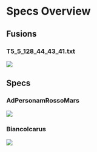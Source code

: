 # Specs Overview <br>
## Fusions <br>
### T5_5_128_44_43_41.txt <br>
[![](https://github.com/Nitro4CSR/CSR2-DataBase/blob/Everything/1.Cars/1.Stock/1.Gold%20Star/Lamborghini/Season%20055%20-%20Lamborghini%20LB%20Huracan%20Coupe/%23fusions.jpg)](https://github.com/Nitro4CSR/CSR2-DataBase/blob/Everything/2.MaxOuts/T5_5_128_44_43_41.txt) <br>
## Specs <br>
### AdPersonamRossoMars <br>
[![](https://github.com/Nitro4CSR/CSR2-DataBase/blob/Everything/1.Cars/1.Stock/1.Gold%20Star/Lamborghini/Season%20055%20-%20Lamborghini%20LB%20Huracan%20Coupe/Lamborghini%20LB%20Huracan%20Coupe%20(AdPersonamRossoMars).jpg)](https://github.com/Nitro4CSR/CSR2-DataBase/blob/Everything/1.Cars/1.Stock/1.Gold%20Star/Lamborghini/Season%20055%20-%20Lamborghini%20LB%20Huracan%20Coupe/Lamborghini%20LB%20Huracan%20Coupe%20(AdPersonamRossoMars).txt) <br>
### BiancoIcarus <br>
[![](https://github.com/Nitro4CSR/CSR2-DataBase/blob/Everything/1.Cars/1.Stock/1.Gold%20Star/Lamborghini/Season%20055%20-%20Lamborghini%20LB%20Huracan%20Coupe/Lamborghini%20LB%20Huracan%20Coupe%20(BiancoIcarus).jpg)](https://github.com/Nitro4CSR/CSR2-DataBase/blob/Everything/1.Cars/1.Stock/1.Gold%20Star/Lamborghini/Season%20055%20-%20Lamborghini%20LB%20Huracan%20Coupe/Lamborghini%20LB%20Huracan%20Coupe%20(BiancoIcarus).txt) <br>